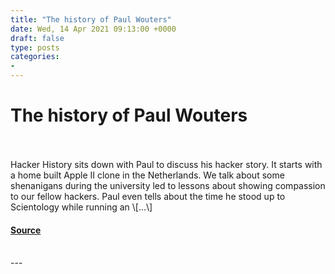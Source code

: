 ```yaml
---
title: "The history of Paul Wouters"
date: Wed, 14 Apr 2021 09:13:00 +0000
draft: false
type: posts
categories: 
- 
---
```

# The history of Paul Wouters

<br/>

<br/>
Hacker History sits down with Paul to discuss his hacker story. It starts with a home built Apple II clone in the Netherlands. We talk about some shenanigans during the university led to lessons about showing compassion to our fellow hackers. Paul even tells about the time he stood up to Scientology while running an \[…\]

#### [Source](https://hackerhistory.com/podcast/the-history-of-paul-wouters/)

<br/>
---
